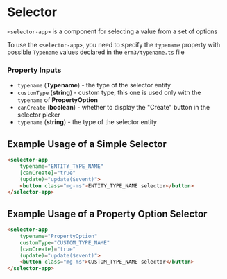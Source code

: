 # Selector

`<selector-app>` is a component for selecting a value from a set of options

To use the `<selector-app>`, you need to specify the `typename` property with possible `Typename` values declared in the `erm3/typename.ts` file

### Property Inputs
* `typename` (**Typename**) - the type of the selector entity
* `customType` (**string**) - custom type, this one is used only with the `typename` of **PropertyOption**
* `canCreate` (**boolean**) - whether to display the "Create" button in the selector picker
* `typename` (**string**) - the type of the selector entity

## Example Usage of a Simple Selector

```html
<selector-app
	typename="ENTITY_TYPE_NAME"
	[canCreate]="true"
	(update)="update($event)">
	<button class="mg-ms">ENTITY_TYPE_NAME selector</button>
</selector-app>
```

## Example Usage of a Property Option Selector

```html
<selector-app
	typename="PropertyOption"
	customType="CUSTOM_TYPE_NAME"
	[canCreate]="true"
	(update)="update($event)">
	<button class="mg-ms">CUSTOM_TYPE_NAME selector</button>
</selector-app>
```